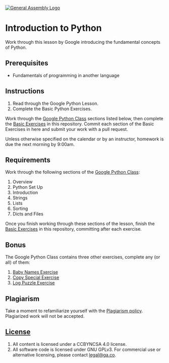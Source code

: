 [![General Assembly Logo](https://camo.githubusercontent.com/1a91b05b8f4d44b5bbfb83abac2b0996d8e26c92/687474703a2f2f692e696d6775722e636f6d2f6b6538555354712e706e67)](https://generalassemb.ly/education/web-development-immersive)

# Introduction to Python

Work through this lesson by Google introducing the fundamental concepts of
Python.

## Prerequisites

* Fundamentals of programming in another language

## Instructions

1. Read through the Google Python Lesson.
1. Complete the Basic Python Exercises.

Work through the [Google Python
Class](https://developers.google.com/edu/python/) sections listed below, then
complete the [Basic
Exercises](https://developers.google.com/edu/python/exercises/basic) in this
repository. Commit each section of the Basic Exercises in here and submit your
work with a pull request.

Unless otherwise specified on the calendar or by an instructor, homework is due
the next morning by 9:00am.

## Requirements

Work through the following sections of the [Google Python
Class](https://developers.google.com/edu/python/):

1. Overview
1. Python Set Up
1. Introduction
1. Strings
1. Lists
1. Sorting
1. Dicts and Files

Once you finish working through these sections of the lesson, finish the [Basic
Exercises](https://developers.google.com/edu/python/exercises/basic) in this
repository, committing after each exercise.

## Bonus

The Google Python Class contains three other exercises, complete any (or all) of
them:

1. [Baby Names Exercise](https://developers.google.com/edu/python/exercises/baby-names)
1. [Copy Special Exercise](https://developers.google.com/edu/python/exercises/copy-special)
1. [Log Puzzle Exercise](https://developers.google.com/edu/python/exercises/log-puzzle)

## Plagiarism

Take a moment to refamiliarize yourself with the [Plagiarism policy](https://git.generalassemb.ly/DC-WDI/Administrative/blob/master/plagiarism.md). Plagiarized work will not be accepted.

## [License](LICENSE)

1.  All content is licensed under a CC­BY­NC­SA 4.0 license.
1.  All software code is licensed under GNU GPLv3. For commercial use or
    alternative licensing, please contact legal@ga.co.
